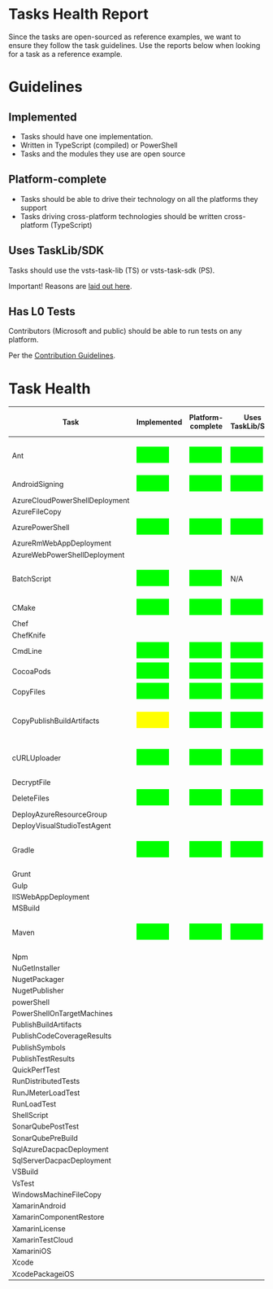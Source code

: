 # Tasks Health Report

Since the tasks are open-sourced as reference examples, we want to ensure they follow the task guidelines.
Use the reports below when looking for a task as a reference example.

# Guidelines

## Implemented
  - Tasks should have one implementation.
  - Written in TypeScript (compiled) or PowerShell
  - Tasks and the modules they use are open source

## Platform-complete
  - Tasks should be able to drive their technology on all the platforms they support
  - Tasks driving cross-platform technologies should be written cross-platform (TypeScript)

## Uses TaskLib/SDK

Tasks should use the vsts-task-lib (TS) or vsts-task-sdk (PS).

Important! Reasons are [laid out here](https://github.com/Microsoft/vsts-task-lib/blob/master/powershell/Docs/README.md).

## Has L0 Tests

Contributors (Microsoft and public) should be able to run tests on any platform.

Per the [Contribution Guidelines](https://github.com/Microsoft/vsts-tasks/blob/master/docs/contribute.md).

# Task Health

|      Task        | Implemented | Platform-complete | Uses TaskLib/SDK | Has L0 Tests | Comments |
|------------------|------|------|------|----|----------|
| Ant                            |![Green](res/green.png)|![Green](res/green.png)|![Green](res/green.png)|![Green](res/green.png)| 2 Impl. Code Coverage only in PS1|
| AndroidSigning                 |![Green](res/green.png)|![Green](res/green.png)|![Green](res/green.png)|![Green](res/green.png)| |
| AzureCloudPowerShellDeployment | | | | | |
| AzureFileCopy                  | | | | | |
| AzurePowerShell                |![Green](res/green.png)|![Green](res/green.png)|![Green](res/green.png)|![Green](res/green.png)| |
| AzureRmWebAppDeployment        | | | | | |
| AzureWebPowerShellDeployment   | | | | | |
| BatchScript                    |![Green](res/green.png)|![Green](res/green.png)| N/A  |  N/A | Carries no task impl.  Handler in agent |
| CMake                          |![Green](res/green.png)|![Green](res/green.png)|![Green](res/green.png)|![Green](res/green.png)| |
| Chef                           | | | | | |
| ChefKnife                      | | | | | |
| CmdLine                        |![Green](res/green.png)|![Green](res/green.png)|![Green](res/green.png)|![Green](res/green.png)| |
| CocoaPods                      |![Green](res/green.png)|![Green](res/green.png)|![Green](res/green.png)|![Green](res/red.png)| |
| CopyFiles                      |![Green](res/green.png)|![Green](res/green.png)|![Green](res/green.png)|![Green](res/green.png)| |
| CopyPublishBuildArtifacts      |![Green](res/yellow.png)|![Green](res/green.png)|![Green](res/green.png)|![Green](res/green.png)| 2 Impl.  Pinned to PS on windows |
| cURLUploader                   |![Green](res/green.png)|![Green](res/green.png)|![Green](res/green.png)|![Green](res/green.png)| 2 Impl. PS1 should be removed|
| DecryptFile                    | | | | | |
| DeleteFiles                    |![Green](res/green.png)|![Green](res/green.png)|![Green](res/green.png)|![Green](res/green.png)| |
| DeployAzureResourceGroup       | | | | | |
| DeployVisualStudioTestAgent    | | | | | |
| Gradle                         |![Green](res/green.png)|![Green](res/green.png)|![Green](res/green.png)|![Green](res/green.png)| 2 Impl. Code Coverage only in PS1|
| Grunt                          | | | | | |
| Gulp                           | | | | | |
| IISWebAppDeployment            | | | | | |
| MSBuild                        | | | | | |
| Maven                          |![Green](res/green.png)|![Green](res/green.png)|![Green](res/green.png)|![Green](res/green.png)| 2 Impl. Code Coverage only in PS1|
| Npm                            | | | | | |
| NuGetInstaller                 | | | | | |
| NugetPackager                  | | | | | |
| NugetPublisher                 | | | | | |
| powerShell                     | | | | | |
| PowerShellOnTargetMachines     | | | | | |
| PublishBuildArtifacts          | | | | | |
| PublishCodeCoverageResults     | | | | | |
| PublishSymbols                 | | | | | |
| PublishTestResults             | | | | | |
| QuickPerfTest                  | | | | | |
| RunDistributedTests            | | | | | |
| RunJMeterLoadTest              | | | | | |
| RunLoadTest                    | | | | | |
| ShellScript                    | | | | | |
| SonarQubePostTest              | | | | | |
| SonarQubePreBuild              | | | | | |
| SqlAzureDacpacDeployment       | | | | | |
| SqlServerDacpacDeployment      | | | | | |
| VSBuild                        | | | | | |
| VsTest                         | | | | | |
| WindowsMachineFileCopy         | | | | | |
| XamarinAndroid                 | | | | | |
| XamarinComponentRestore        | | | | | |
| XamarinLicense                 | | | | | |
| XamarinTestCloud               | | | | | |
| XamariniOS                     | | | | | |
| Xcode                          | | | | | |
| XcodePackageiOS                | | | | | |
